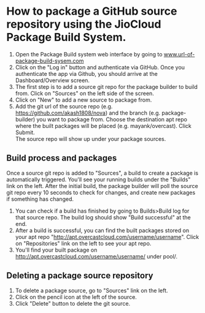 # How to package a GitHub source repository using the JioCloud Package Build System.

1. Open the Package Build system web interface by going to www.url-of-package-build-sysem.com
2. Click on the "Log in" button and authenticate via GitHub. Once you authenticate the app via Github, you should arrive at the Dashboard/Overview screen.
3. The first step is to add a source git repo for the package builder to build from. Click on "Sources" on the left side of the screen.
4. Click on "New" to add a new source to package from.
5. Add the git url of the source repo (e.g. https://github.com/akash1808/nova) and the branch (e.g. package-builder) you want to package from. Choose the destination apt repo where the built packages will be placed (e.g. mayank/overcast). Click Submit.  
The source repo will show up under your package sources.

## Build process and packages
Once a source git repo is added to "Sources", a build to create a package is automatically triggered. You'll see your running builds under the "Builds" link on the left. After the initial build, the package builder will poll the source git repo every 10 seconds to check for changes, and create new packages if something has changed.

1. You can check if a build has finished by going to Builds>Build log for that source repo. The build log should show "Build successful" at the end.
2. After a build is successful, you can find the built packages stored on your apt repo "http://apt.overcastcloud.com/username/username". Click on "Repositories" link on the left to see your apt repo.
3. You'll find your built package on http://apt.overcastcloud.com/username/username/ under pool/.

## Deleting a package source repository

1. To delete a package source, go to "Sources" link on the left.
2. Click on the pencil icon at the left of the source.
3. Click "Delete" button to delete the git source.

